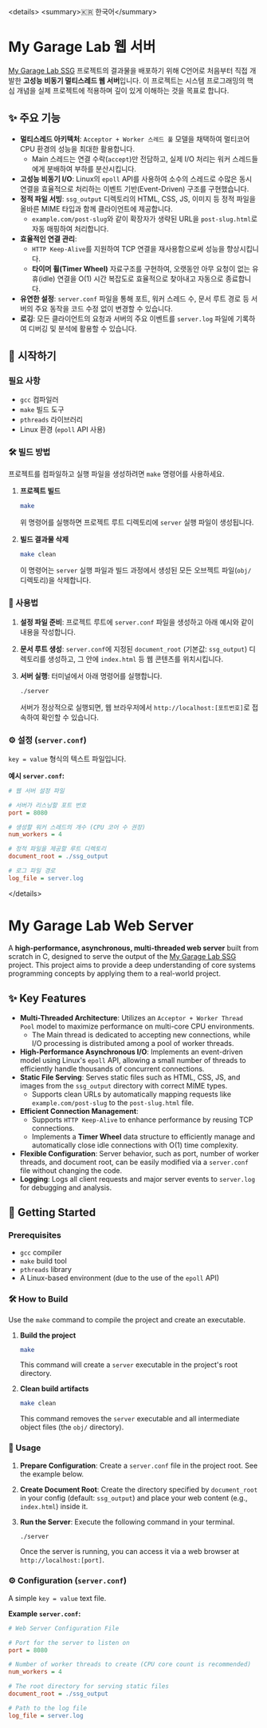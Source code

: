 \<details\>
\<summary\>🇰🇷 한국어\</summary\>

# My Garage Lab 웹 서버

[My Garage Lab SSG](https://github.com/gurbur/my-garage-lab-ssg) 프로젝트의 결과물을 배포하기 위해 C언어로 처음부터 직접 개발한 **고성능 비동기 멀티스레드 웹 서버**입니다. 이 프로젝트는 시스템 프로그래밍의 핵심 개념을 실제 프로젝트에 적용하며 깊이 있게 이해하는 것을 목표로 합니다.

## ✨ 주요 기능

  * **멀티스레드 아키텍처**: `Acceptor + Worker 스레드 풀` 모델을 채택하여 멀티코어 CPU 환경의 성능을 최대한 활용합니다.
      * Main 스레드는 연결 수락(`accept`)만 전담하고, 실제 I/O 처리는 워커 스레드들에게 분배하여 부하를 분산시킵니다.
  * **고성능 비동기 I/O**: Linux의 `epoll` API를 사용하여 소수의 스레드로 수많은 동시 연결을 효율적으로 처리하는 이벤트 기반(Event-Driven) 구조를 구현했습니다.
  * **정적 파일 서빙**: `ssg_output` 디렉토리의 HTML, CSS, JS, 이미지 등 정적 파일을 올바른 MIME 타입과 함께 클라이언트에 제공합니다.
      * `example.com/post-slug`와 같이 확장자가 생략된 URL을 `post-slug.html`로 자동 매핑하여 처리합니다.
  * **효율적인 연결 관리**:
      * `HTTP Keep-Alive`를 지원하여 TCP 연결을 재사용함으로써 성능을 향상시킵니다.
      * **타이머 휠(Timer Wheel)** 자료구조를 구현하여, 오랫동안 아무 요청이 없는 유휴(idle) 연결을 O(1) 시간 복잡도로 효율적으로 찾아내고 자동으로 종료합니다.
  * **유연한 설정**: `server.conf` 파일을 통해 포트, 워커 스레드 수, 문서 루트 경로 등 서버의 주요 동작을 코드 수정 없이 변경할 수 있습니다.
  * **로깅**: 모든 클라이언트의 요청과 서버의 주요 이벤트를 `server.log` 파일에 기록하여 디버깅 및 분석에 활용할 수 있습니다.

## 🚀 시작하기

### 필요 사항

  * `gcc` 컴파일러
  * `make` 빌드 도구
  * `pthreads` 라이브러리
  * Linux 환경 (`epoll` API 사용)

### 🛠️ 빌드 방법

프로젝트를 컴파일하고 실행 파일을 생성하려면 `make` 명령어를 사용하세요.

1.  **프로젝트 빌드**

    ```bash
    make
    ```

    위 명령어를 실행하면 프로젝트 루트 디렉토리에 `server` 실행 파일이 생성됩니다.

2.  **빌드 결과물 삭제**

    ```bash
    make clean
    ```

    이 명령어는 `server` 실행 파일과 빌드 과정에서 생성된 모든 오브젝트 파일(`obj/` 디렉토리)을 삭제합니다.

### 🏃 사용법

1.  **설정 파일 준비**: 프로젝트 루트에 `server.conf` 파일을 생성하고 아래 예시와 같이 내용을 작성합니다.

2.  **문서 루트 생성**: `server.conf`에 지정된 `document_root` (기본값: `ssg_output`) 디렉토리를 생성하고, 그 안에 `index.html` 등 웹 콘텐츠를 위치시킵니다.

3.  **서버 실행**: 터미널에서 아래 명령어를 실행합니다.

    ```bash
    ./server
    ```

    서버가 정상적으로 실행되면, 웹 브라우저에서 `http://localhost:[포트번호]`로 접속하여 확인할 수 있습니다.

### ⚙️ 설정 (`server.conf`)

`key = value` 형식의 텍스트 파일입니다.

**예시 `server.conf`:**

```ini
# 웹 서버 설정 파일

# 서버가 리스닝할 포트 번호
port = 8080

# 생성할 워커 스레드의 개수 (CPU 코어 수 권장)
num_workers = 4

# 정적 파일을 제공할 루트 디렉토리
document_root = ./ssg_output

# 로그 파일 경로
log_file = server.log
```

\</details\>

# My Garage Lab Web Server

A **high-performance, asynchronous, multi-threaded web server** built from scratch in C, designed to serve the output of the [My Garage Lab SSG](https://github.com/gurbur/my-garage-lab-ssg) project. This project aims to provide a deep understanding of core systems programming concepts by applying them to a real-world project.

## ✨ Key Features

  * **Multi-Threaded Architecture**: Utilizes an `Acceptor + Worker Thread Pool` model to maximize performance on multi-core CPU environments.
      * The Main thread is dedicated to accepting new connections, while I/O processing is distributed among a pool of worker threads.
  * **High-Performance Asynchronous I/O**: Implements an event-driven model using Linux's `epoll` API, allowing a small number of threads to efficiently handle thousands of concurrent connections.
  * **Static File Serving**: Serves static files such as HTML, CSS, JS, and images from the `ssg_output` directory with correct MIME types.
      * Supports clean URLs by automatically mapping requests like `example.com/post-slug` to the `post-slug.html` file.
  * **Efficient Connection Management**:
      * Supports `HTTP Keep-Alive` to enhance performance by reusing TCP connections.
      * Implements a **Timer Wheel** data structure to efficiently manage and automatically close idle connections with O(1) time complexity.
  * **Flexible Configuration**: Server behavior, such as port, number of worker threads, and document root, can be easily modified via a `server.conf` file without changing the code.
  * **Logging**: Logs all client requests and major server events to `server.log` for debugging and analysis.

## 🚀 Getting Started

### Prerequisites

  * `gcc` compiler
  * `make` build tool
  * `pthreads` library
  * A Linux-based environment (due to the use of the `epoll` API)

### 🛠️ How to Build

Use the `make` command to compile the project and create an executable.

1.  **Build the project**

    ```bash
    make
    ```

    This command will create a `server` executable in the project's root directory.

2.  **Clean build artifacts**

    ```bash
    make clean
    ```

    This command removes the `server` executable and all intermediate object files (the `obj/` directory).

### 🏃 Usage

1.  **Prepare Configuration**: Create a `server.conf` file in the project root. See the example below.

2.  **Create Document Root**: Create the directory specified by `document_root` in your config (default: `ssg_output`) and place your web content (e.g., `index.html`) inside it.

3.  **Run the Server**: Execute the following command in your terminal.

    ```bash
    ./server
    ```

    Once the server is running, you can access it via a web browser at `http://localhost:[port]`.

### ⚙️ Configuration (`server.conf`)

A simple `key = value` text file.

**Example `server.conf`:**

```ini
# Web Server Configuration File

# Port for the server to listen on
port = 8080

# Number of worker threads to create (CPU core count is recommended)
num_workers = 4

# The root directory for serving static files
document_root = ./ssg_output

# Path to the log file
log_file = server.log
```
